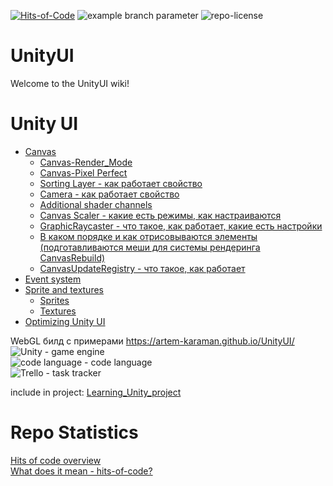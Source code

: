 [![Hits-of-Code](https://hitsofcode.com/github/artem-karaman/UnityUI)](https://hitsofcode.com/github/artem-karaman/UnityUI) ![example branch parameter](https://github.com/artem-karaman/UnityUI/actions/workflows/main.yml/badge.svg?branch=master)  ![repo-license](https://img.shields.io/github/license/artem-karaman/UnityUI.svg)

# UnityUI
Welcome to the UnityUI wiki!

# Unity UI
* [Canvas](https://github.com/namarakM/UnityUI/wiki/Canvas#canvas)
    * [Canvas-Render_Mode](#render-mode)
    * [Canvas-Pixel Perfect](#pixel-perfect---%D1%81%D0%B2%D0%BE%D0%B9%D1%81%D1%82%D0%B2%D0%BE-%D0%BD%D0%B0%D1%81%D1%82%D1%80%D0%BE%D0%B5%D0%BA-canvas)
    * [Sorting Layer - как работает свойство](#sorting-layer---%D0%BA%D0%B0%D0%BA-%D1%80%D0%B0%D0%B1%D0%BE%D1%82%D0%B0%D0%B5%D1%82-%D1%81%D0%B2%D0%BE%D0%B9%D1%81%D1%82%D0%B2%D0%BE)
     * [Camera - как работает свойство](#camera---%D0%BA%D0%B0%D0%BA-%D1%80%D0%B0%D0%B1%D0%BE%D1%82%D0%B0%D0%B5%D1%82-%D1%81%D0%B2%D0%BE%D0%B9%D1%81%D1%82%D0%B2%D0%BE)
     * [Additional shader channels](#additional-shader-channels)
     * [Canvas Scaler - какие есть режимы, как настраиваются](#canvas-scaler---какие-есть-режимы-как-настраиваются)
     * [GraphicRaycaster - что такое, как работает, какие есть настройки](#graphicraycaster---что-такое-как-работает-какие-есть-настройки)
     * [В каком порядке и как отрисовываются элементы (подготавливаются меши для системы рендеринга CanvasRebuild)](#В-каком-порядке-и-как-отрисовываются-элементы-подготавливаются-меши-для-системы-рендеринга-canvasrebuild)
     * [CanvasUpdateRegistry - что такое, как работает](#canvasupdateregistry---что-такое-как-работает)
* [Event system](https://github.com/namarakM/UnityUI/wiki/EventSystem#event-system)
* [Sprite and textures](https://github.com/namarakM/UnityUI/wiki/SpriteAndTextures#sprite-and-textures)
     * [Sprites](#sprites)
     * [Textures](#textures)
* [Optimizing Unity UI](https://github.com/artem-karaman/UnityUI/wiki/Optimizing-Unity-UI)

WebGL билд с примерами
https://artem-karaman.github.io/UnityUI/ </br>
![Unity](https://img.shields.io/badge/unity-%23000000.svg?style=for-the-badge&logo=unity&logoColor=white) - game engine </br>
![code language](https://img.shields.io/badge/C%23-239120?style=for-the-badge&logo=c-sharp&logoColor=white) - code language </br>
![Trello](https://img.shields.io/badge/Trello-%23026AA7.svg?style=for-the-badge&logo=Trello&logoColor=white) - task tracker </br>

include in project:
[Learning_Unity_project](https://github.com/users/artem-karaman/projects/1)

# Repo Statistics
[Hits of code overview](https://hitsofcode.com/view/github/namarakM/UnityUI/)</br>
[What does it mean - hits-of-code?](https://www.yegor256.com/2014/11/14/hits-of-code.html)
